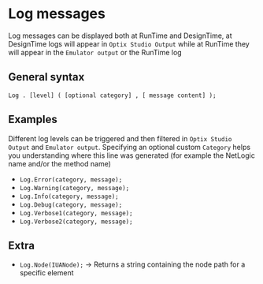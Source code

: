 # Log messages

Log messages can be displayed both at RunTime and DesignTime, at DesignTime logs will appear in `Optix Studio Output` while at RunTime they will appear in the `Emulator output` or the RunTime log

## General syntax

`Log . [level] ( [optional category] , [ message content] );`

## Examples

Different log levels can be triggered and then filtered in `Optix Studio Output` and `Emulator output`. Specifying an optional custom `Category` helps you understanding where this line was generated (for example the NetLogic name and/or the method name)

- `Log.Error(category, message);`
- `Log.Warning(category, message);`
- `Log.Info(category, message);`
- `Log.Debug(category, message);`
- `Log.Verbose1(category, message);`
- `Log.Verbose2(category, message);`

## Extra

- `Log.Node(IUANode);` -> Returns a string containing the node path for a specific element
